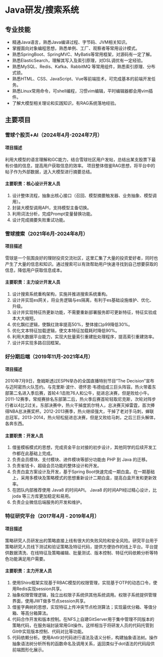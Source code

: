 # Java研发/搜索系统

##  <i class="fa fa-cogs" aria-hidden="true"></i> 专业技能

*   精通Java语言，熟悉Java编译过程、字节码、JVM相关知识。
*   掌握面向对象编程思想，熟悉单例、工厂、观察者等常用设计模式。
*   熟悉SpringBoot、SpringMVC、MyBatis等常用框架，对源码有一定了解。
*   熟悉ElasticSearch，理解其写入及索引原理，对DSL调优有一定经验。
*   熟悉MySQL、Redis、Kafka、RabbitMQ 等常用组件，熟悉索引原理、分布式锁。
*   熟悉HTML、CSS、JavaScript、Vue等前端技术，可完成基本的前端开发任务。
*   熟悉Linux常用命令，可shell编程，习惯vim编辑，平时编辑器都会用vim插件。
*   了解大模型相关理论和实践知识，有RAG系统落地经验。

##  <i class="fa fa-briefcase" aria-hidden="true"></i> 主要项目

### 雪球个股页+AI（2024年4月-2024年7月）

#### 项目描述

利用大模型的语言理解和GC能力，结合雪球社区用户发帖，总结出某支股票下最有价值的信息，提高用户获取信息的效率。
项目整体借鉴RAG思想，将平台中的帖子作为外部数据，送入大模型进行摘要总结。

#### 主要职责：核心设计开发人员

1. 设计整体流程，抽象出核心接口（召回、模型摘要触发器、业务抽象、模型调用）。
2. 封装大模型调用API，支持模型主备切换。
3. 利用词法分析，完成Prompt变量替换功能。
4. 设计完成摘要失败重试功能。

### 雪球搜索（2021年6月-2024年8月）

#### 项目描述

雪球是一个氛围良好的理财投资交流社区，这里汇集了大量的投资爱好者，同时也产生了大量的信息和知识。通过搜索可以有效帮助用户快速寻找到自己想要获取的信息，降低用户获取信息成本。

#### 主要职责：主力设计开发人员

1.  设计搜索系统重构架构，实施并推进搜索系统重构。
2.  设计并实现es网关，将业务逻辑与es隔离，有利于es基础设施维护、优化、升级。
3.  设计并实现特征热更新功能，不需要重新部署服务即可更新特征，特征实验成本大大缩短。
4.  优化飘红逻辑，使飘红效率提高50%，整体接口p99降低30%。
5.  优化文本特征加载逻辑，使文本特征加载耗时降低90%。
6.  利用大数据平台能力，实现大批量索引重建批处理程序，提高索引重建效率。
7.  设计并实现多路召回框架。

### 好分期后端（2019年11月-2021年4月）

#### 项目描述

2010年7月9日，詹姆斯透过ESPN举办的全国直播特别节目“The Decision”宣布与迈阿密热火队签约。与克里斯·波什、德怀恩·韦德组成三巨头阵容。热火带着东部第二名进入季后赛，首轮4:1击败76人和公牛，挺进总决赛，但是败给小牛。2011-12赛季，常规赛排名东部第二后，热火季后赛首轮轻取尼克斯，次轮对阵步行者以4比2过关。东部决赛中，热火干掉度凯尔特人，总决赛灭掉雷霆，首次捧得NBA总决赛奖杯。2012-2013赛季，热火继续强大，干掉了老对手马刺，蝉联总冠军。2013-2014，热火轻松挺进总决赛，但是又败给马刺，之后三巨头解体，各奔东西。

#### 主要职责：开发人员

1.  借鉴模板模式的思想，完成资金平台对接的初步设计，其他同学的后续开发工作都在此基础上完成。
2.  负责会员模块、支付模块、进件模块等部分功能由 PHP 到 Java 的迁移。
3.  负责省钱卡、超级会员功能的整体设计和开发。
4.  负责白盒方案设计及开发，基于Spring Boot快速完成一期白盒。在一期基础上，采用多模块及策略模式的思想重新设计二期白盒，提高白盒开发和更新效率。
5.  在团队内部推荐使用 Java8 的时间API。 Java8 的时间API经过精心设计，比 joda 等三方库更加稳定和易用。
6.  负责企业微信后端服务的开发和维护。

### 特征研究平台（2017年4月 - 2019年4月）

#### 项目描述

策略研究人员研发出的策略直接上线有很大的失败风险和安全风险。研究平台用于策略研究人员线下测试和验证策略及特征代码，提供方便协作的线上平台。平台提供数据清洗、在线特征及策略编辑、批量测试、版本控制、特征代码依赖分析等特色功能满足用户需要。

#### 主要职责：主力开发人员

1.  使用Shiro框架实现基于RBAC模型的权限管理，实现基于OTP的动态口令，使用Redis实现session共享。
2.  抽象权限管理逻辑，独立出权限子系统供其他系统调用。权限子系统提供管理界面，使用JWT做多节点session共享。
3.  借鉴字典树的思想，实现特征上传冲突节点检测算法；实现最优分箱、等值分箱、等高分箱算法。 
4.  代码合作开发和版本控制。在NFS上自建GitServer用于集中管理不同版本的策略代码，在服务端封装常用Git操作。这样相当于将研发人员的代码托管到Git中实现版本控制、代码对比等功能。
5.  代码依赖分析。使用Antlr对代码进行语法及语义分析，构建抽象语法树。操作抽象语法树分析所有的函数命名及调用关系，返回类似于dot语法的代码段供前端图形化展示。

